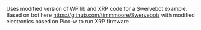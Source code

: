 Uses modified version of WPIlib and XRP code for a Swervebot example.
Based on bot here https://github.com/timmmoore/Swervebot/ with modified electronics based on Pico-w
to run XRP firmware
